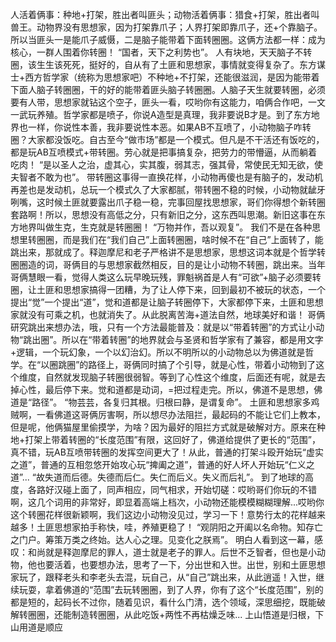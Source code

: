 人活着俩事：种地+打架，胜出者叫匪头；动物活着俩事：猎食+打架，胜出者叫兽王。动物界没有思想家，因为打架靠爪子；人界打架即靠爪子，还+个靠脑子。所以当匪头一是能爪子威慑，二是脑子能带着下面转圈圈。这俩方法都一样：成为核心，一群人围着你转圈！ “国者，天下之利势也”。
人有块地，天天脑子不转圈，该生生该死死，挺好的，自从有了土匪和思想家，事情就变得复杂了。东方谋士+西方哲学家（统称为思想家吧）不种地+不打架，还能很滋润，是因为能带着下面人脑子转圈圈，干的好的能带着匪头脑子转圈圈。人脑子天生就要转圈，必须要有人带，思想家就钻这个空子，匪头一看，哎哟你有这能力，咱俩合作吧，一文一武玩养殖。哲学家都是喷子，你说A造型是真理，我非要说B才是。到了东方地界也一样，你说性本善，我非要说性本恶。如果AB不互喷了，小动物脑子咋转圈？大家都没饭吃。自古至今“做市场”都是一个模式。但凡是不干活还有饭吃的，都是玩AB互喷模式+带转圈。劳心就是把事搞复杂，把劳力的带懵逼，从而躺着吃肉！ “是以圣人之治，虚其心，实其腹，弱其志，强其骨，常使民无知无欲，使夫智者不敢为也”。
带转圈这事得一直换花样，小动物再傻也是有脑子的，发动机再差也是发动机，总玩一个模式久了大家都腻，带转圈不稳的时候，小动物就龇牙咧嘴，这时候土匪就要露出爪子稳一稳，完事回屋找思想家，哥们你得想个新转圈套路啊！所以，思想没有高低之分，只有新旧之分，这东西叫思潮。新旧这事在东方地界叫做生克，生克就是转圈圈！ “万物并作，吾以观复”。
我们不是在各种思想里转圈圈，而是我们在“我们自己”上面转圈圈，啥时候不在“自己”上面转了，能跳出来，那就成了。释迦摩尼和老子严格讲不是思想家，思想这词本就是个哲学转圈圈造的词，哥俩目的与思想家截然相反，目的是让小动物不转圈，跳出来。当年哥俩慧眼一看，觉得人类这么玩早晚玩残，罪魁祸首是人有“可欲”+脑子必须要转圈，让土匪和思想家搞得一团糟，为了让人停下来，回到最初不被玩的状态，一个提出“觉”一个提出“道”，觉和道都是让脑子转圈停下，大家都停下来，土匪和思想家就没有可乘之机，也就消失了。从此脱离苦海+道法自然，地球美好和谐！ 哥俩研究跳出来想办法，哦，只有一个方法最能普及：就是以“带着转圈”的方式让小动物“跳出圈”。所以在“带着转圈”的地界就会与圣贤和哲学家有了兼容，都是用文字+逻辑，一个玩幻象，一个以幻治幻。所以不明所以的小动物总以为佛道就是哲学。在“以圈跳圈”的路径上，哥俩同时搞了个引导，就是心性，带着小动物到了这个维度，自然就发现脑子转圈很弱智。等到了心性这个维度，后面还有呢，就是去掉心性，最后停下来。觉和道都是动词，=把过程走完。所以，佛道不是思想，佛道是“路径”。 “物芸芸，各复归其根。归根曰静，是谓复命”。
土匪和思想家多鸡贼啊，一看佛道这哥俩厉害啊，所以想尽办法阻拦，最起码的不能让它们上教本，但是呢，他俩猫屋里偷摸学，为啥？因为最好的阻拦方式就是破解对方。原来在种地+打架上带着转圈的“长度范围”有限，这回好了，佛道给提供了更长的“范围”，真不错，玩AB互喷带转圈的发挥空间更大了！从此，普通的打架斗殴开始玩“虚实之道”，普通的互相忽悠开始攻心玩“捭阖之道”，普通的好人坏人开始玩“仁义之道”...
“故失道而后德。失德而后仁。失仁而后义。失义而后礼”。
到了地球的高度，各路好汉碰上面了，同声相应，同气相求，开始切磋：哎哟哥们你玩的不错啊，这几个词用的非常好，即显着高端上档次，小动物还能模模糊糊理解...哎哟你这个转圈花样很新颖啊，我们这边小动物没见过，学习一下！意势行太的花样越来越多！土匪思想家拍手称快，哇，养殖更稳了！
“观阴阳之开阖以名命物。知存亡之门户。筹策万类之终始。达人心之理。见变化之朕焉”。 明白人看到这一幕，感叹：和尚就是释迦摩尼的罪人，道士就是老子的罪人。后世不乏智者，但也是小动物，他也要活着，也要想办法，思考了一下，分出世和入世。出世，别和土匪思想家玩了，跟释老头和李老头去混，玩自己，从“自己”跳出来，从此逍遥！入世，继续玩耍，拿着佛道的“范围”去玩转圈圈，到了人界，你有了这个“长度范围”，别的都是短的，起码长不过你，随着见识，看什么门清，选个领域，深思细挖，既能破解转圈圈，还能制造转圈圈，从此吃饭+两性不再枯燥乏味...
上山悟道是归根，下山用道是顺应